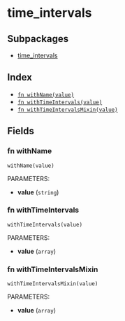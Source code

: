 # time_intervals



## Subpackages

* [time_intervals](time_intervals/index.md)

## Index

* [`fn withName(value)`](#fn-withname)
* [`fn withTimeIntervals(value)`](#fn-withtimeintervals)
* [`fn withTimeIntervalsMixin(value)`](#fn-withtimeintervalsmixin)

## Fields

### fn withName

```jsonnet
withName(value)
```

PARAMETERS:

* **value** (`string`)


### fn withTimeIntervals

```jsonnet
withTimeIntervals(value)
```

PARAMETERS:

* **value** (`array`)


### fn withTimeIntervalsMixin

```jsonnet
withTimeIntervalsMixin(value)
```

PARAMETERS:

* **value** (`array`)

